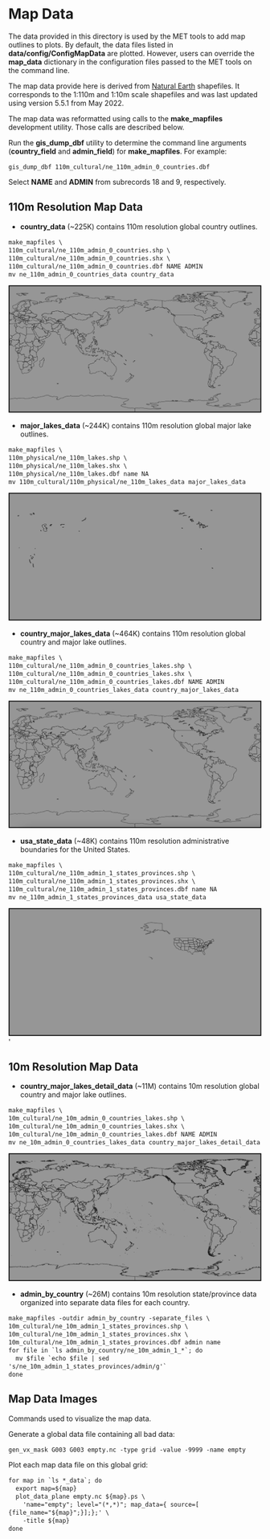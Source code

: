 Map Data
========

The data provided in this directory is used by the MET tools to add map outlines to plots. By default, the data files listed in **data/config/ConfigMapData** are plotted. However, users can override the **map_data** dictionary in the configuration files passed to the MET tools on the command line.

The map data provide here is derived from [Natural Earth](https://www.naturalearthdata.com/) shapefiles. It corresponds to the 1:110m and 1:10m scale shapefiles and was last updated using version 5.5.1 from May 2022.

The map data was reformatted using calls to the **make_mapfiles** development utility. Those calls are described below.

Run the **gis_dump_dbf** utility to determine the command line arguments (**country_field** and **admin_field**) for **make_mapfiles**.
For example:
```
gis_dump_dbf 110m_cultural/ne_110m_admin_0_countries.dbf
```
Select **NAME** and **ADMIN** from subrecords 18 and 9, respectively.

110m Resolution Map Data
------------------------

- **country_data** (~225K) contains 110m resolution global country outlines.
```
make_mapfiles \
110m_cultural/ne_110m_admin_0_countries.shp \
110m_cultural/ne_110m_admin_0_countries.shx \
110m_cultural/ne_110m_admin_0_countries.dbf NAME ADMIN
mv ne_110m_admin_0_countries_data country_data
```
![plot](figure/country_data.png?raw=true "country_data")
- **major_lakes_data** (~244K) contains 110m resolution global major lake outlines.
```
make_mapfiles \
110m_physical/ne_110m_lakes.shp \
110m_physical/ne_110m_lakes.shx \
110m_physical/ne_110m_lakes.dbf name NA
mv 110m_cultural/110m_physical/ne_110m_lakes_data major_lakes_data
```
![plot](figure/major_lakes_data.png?raw=true "major_lakes_data")
- **country_major_lakes_data** (~464K) contains 110m resolution global country and major lake outlines.
```
make_mapfiles \
110m_cultural/ne_110m_admin_0_countries_lakes.shp \
110m_cultural/ne_110m_admin_0_countries_lakes.shx \
110m_cultural/ne_110m_admin_0_countries_lakes.dbf NAME ADMIN
mv ne_110m_admin_0_countries_lakes_data country_major_lakes_data
```
![plot](figure/country_major_lakes_data.png?raw=true "country_major_lakes_data")
- **usa_state_data** (~48K) contains 110m resolution administrative boundaries for the United States.
```
make_mapfiles \
110m_cultural/ne_110m_admin_1_states_provinces.shp \
110m_cultural/ne_110m_admin_1_states_provinces.shx \
110m_cultural/ne_110m_admin_1_states_provinces.dbf name NA
mv ne_110m_admin_1_states_provinces_data usa_state_data
```
![plot](figure/usa_state_data.png?raw=true "usa_state_data")'

10m Resolution Map Data
-----------------------

- **country_major_lakes_detail_data** (~11M) contains 10m resolution global country and major lake outlines.
```
make_mapfiles \
10m_cultural/ne_10m_admin_0_countries_lakes.shp \
10m_cultural/ne_10m_admin_0_countries_lakes.shx \
10m_cultural/ne_10m_admin_0_countries_lakes.dbf NAME ADMIN
mv ne_10m_admin_0_countries_lakes_data country_major_lakes_detail_data
```
![plot](figure/country_major_lakes_detail_data.png?raw=true "country_major_lakes_detail_data")

- **admin_by_country** (~26M) contains 10m resolution state/province data organized into separate data files for each country.
```
make_mapfiles -outdir admin_by_country -separate_files \
10m_cultural/ne_10m_admin_1_states_provinces.shp \
10m_cultural/ne_10m_admin_1_states_provinces.shx \
10m_cultural/ne_10m_admin_1_states_provinces.dbf admin name
for file in `ls admin_by_country/ne_10m_admin_1_*`; do
  mv $file `echo $file | sed 's/ne_10m_admin_1_states_provinces/admin/g'`
done
```

Map Data Images
---------------

Commands used to visualize the map data.

Generate a global data file containing all bad data:
```
gen_vx_mask G003 G003 empty.nc -type grid -value -9999 -name empty
```
Plot each map data file on this global grid:
```
for map in `ls *_data`; do
  export map=${map}
  plot_data_plane empty.nc ${map}.ps \
    'name="empty"; level="(*,*)"; map_data={ source=[ {file_name="${map}";}];};' \
    -title ${map}
done
```
